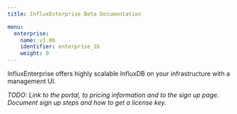 ```yaml
---
title: InfluxEnterprise Beta Documentation

menu:
  enterprise:
    name: v1.0b
    identifier: enterprise_1b
    weight: 0
---
```


InfluxEnterprise offers highly scalable InfluxDB on your infrastructure with a
management UI.

*TODO:
Link to the portal, to pricing information and to the sign up page.
Document sign up steps and how to get a license key.*
